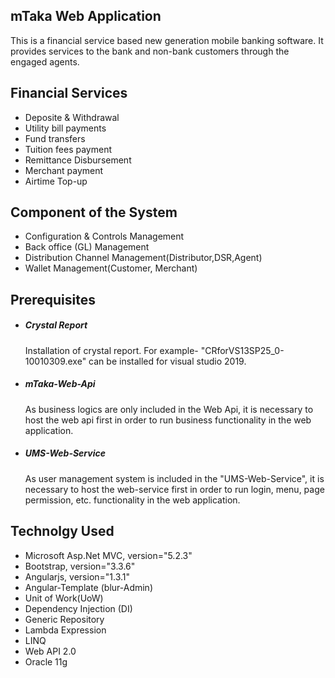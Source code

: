 <h2>mTaka Web Application</h2>
   <p>This is a financial service based new generation mobile banking software. It provides services to the bank and non-bank customers through the engaged agents.</p>

<h2>Financial Services</h2>
	<ul>
	   <li>Deposite & Withdrawal</li>
	   <li>Utility bill payments</li>
	   <li>Fund transfers</li>
	   <li>Tuition fees payment</li>
	   <li>Remittance Disbursement</li>
	   <li>Merchant payment</li>
    	   <li>Airtime Top-up</li>
	</ul>

<h2>Component of the System</h2>
	<ul>
	   <li>Configuration & Controls Management</li>
	   <li>Back office (GL) Management</li>
	   <li>Distribution Channel Management(Distributor,DSR,Agent)</li>
	   <li>Wallet Management(Customer, Merchant)</li>
	</ul>
  
<h2>Prerequisites</h2>
	<ul>
	   <li><h5>Crystal Report</h5></li>
	      <p>Installation of crystal report. For example- "CRforVS13SP25_0-10010309.exe" can be installed for visual studio 2019.</p>
	   <li><h5>mTaka-Web-Api</h5></li>
	      <p>As business logics are only included in the Web Api, it is necessary to host the web api first in order to run business functionality in the web application.</p>
    	   <li><h5>UMS-Web-Service</h5></li>
	      <p>As user management system is included in the "UMS-Web-Service", it is necessary to host the web-service first in order to run login, menu, page permission, etc. functionality in the web application.</p>
  	</ul>
  
<h2>Technolgy Used</h2>
	<ul>
	   <li>Microsoft Asp.Net MVC,    version="5.2.3"</li>
	   <li>Bootstrap,                version="3.3.6"</li>
	   <li>Angularjs,                version="1.3.1"</li>
	   <li>Angular-Template (blur-Admin)</li>
    	   <li>Unit of Work(UoW)</li>
    	   <li>Dependency Injection (DI)</li>
    	   <li>Generic Repository</li>
    	   <li>Lambda Expression</li>
    	   <li>LINQ</li>
    	   <li>Web API 2.0</li>
	   <li>Oracle 11g</li>
	</ul>

